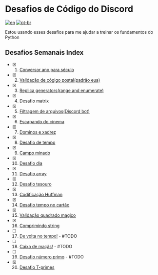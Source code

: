 # Desafios de Código do Discord
[![en](https://img.shields.io/badge/lang-en-red.svg)](README.md)
[![pt-br](https://img.shields.io/badge/lang-pt--br-green.svg)](README.pt-br.md)

Estou usando esses desafios para me ajudar a treinar os fundamentos do Python

## Desafios Semanais Index

- [x] 1. [Conversor ano para século](weekly-challenges/chall-001)
- [x] 2. [Validação de cógigo postal(padrão eua)](weekly-challenges/chall-002)
- [x] 3. [Replica generators(range and enumerate)](weekly-challenges/chall-003)
- [x] 4. [Desafio matrix](weekly-challenges/chall-004)
- [x] 5. [Filtragem de arquivos(Discord bot)](weekly-challenges/chall-005)
- [x] 6. [Escapando do cinema](weekly-challenges/chall-006)
- [x] 7. [Dominos e xadrez](weekly-challenges/chall-007)
- [x] 8. [Desafio de tempo](weekly-challenges/chall-008)
- [x] 9. [Campo minado](weekly-challenges/chall-009)
- [x] 10. [Desafio dia](weekly-challenges/chall-010)
- [x] 11. [Desafio array](weekly-challenges/chall-011)
- [x] 12. [Desafio tesouro](weekly-challenges/chall-012)
- [x] 13. [Codificação Huffman](weekly-challenges/chall-013)
- [x] 14. [Desafio tempo no cartão](weekly-challenges/chall-014)
- [x] 15. [Validação quadrado magico](weekly-challenges/chall-015)
- [x] 16. [Comprimindo string](weekly-challenges/chall-016)
- [ ] 17. [De volta no tempo!](weekly-challenges/chall-017) - #TODO
- [ ] 18. [Caixa de maçãs!](weekly-challenges/chall-018) - #TODO
- [ ] 19. [Desafio número primo](weekly-challenges/chall-019) - #TODO
- [x] 20. [Desafio T-primes](weekly-challenges/chall-020)

